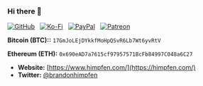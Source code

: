 ### Hi there 👋

[![GitHub](https://srv.himpfencdn.com/badges/github/github-flat.svg)](https://bit.ly/bh-githubsponsors) &nbsp; [![Ko-Fi](https://srv.himpfencdn.com/badges/ko-fi/ko-fi-flat.svg)](https://bit.ly/bh-kofi) &nbsp; [![PayPal](https://srv.himpfencdn.com/badges/paypal/paypal-flat.svg)](https://bit.ly/bh-paypal) &nbsp; [![Patreon](https://srv.himpfencdn.com/badges/patreon/patreon-flat.svg)](https://bit.ly/bh-patreon)

**Bitcoin (BTC)::** `17GmJoLEjDYkkfMoHpQSvR6Lb7Wt6yvRtV`

**Ethereum (ETH):** `0x690eAD7a7615cf97957571BcFb84997C048a6C27`

- **Website:** [https://www.himpfen.com/](https://himpfen.com/)
- **Twitter:** [@brandonhimpfen](https://twitter.com/brandonhimpfen)

